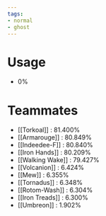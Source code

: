 ```yaml
---
tags:
- normal
- ghost
---
```

# Usage
- 0%
# Teammates
- [[Torkoal]] : 81.400%
- [[Armarouge]] : 80.849%
- [[Indeedee-F]] : 80.840%
- [[Iron Hands]] : 80.209%
- [[Walking Wake]] : 79.427%
- [[Volcanion]] : 6.424%
- [[Mew]] : 6.355%
- [[Tornadus]] : 6.348%
- [[Rotom-Wash]] : 6.304%
- [[Iron Treads]] : 6.300%
- [[Umbreon]] : 1.902%